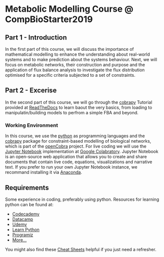 # Metabolic Modelling Course @ CompBioStarter2019


## Part 1 - Introduction
In the first part of this course, we will discuss the importance of mathematical modelling to enhance the understanding about real-world systems and to make prediction about the systems behaviour. 
Next, we will focus on metabolic networks, their construction and purpose and the application of flux balance analysis to investigate the flux distribution optimised for a specific criteria subjected to a set of constraints.

## Part 2 - Excerise
In the second part of this course, we will go through the [cobrapy](https://opencobra.github.io/cobrapy/) Tutorial provided at [ReadTheDocs](https://cobrapy.readthedocs.io/en/latest/index.html) to learn baout the very basics, from loading to manipulatin/building models to perfrom a simple FBA and beyond.

### Working Environment
In this course, we use the [python](https://www.python.org) as programming languages and the [cobrapy](https://opencobra.github.io/cobrapy/) package for constraint-based modelling of biological networks, which is part of the [openCobra](http://opencobra.github.io) project. 
For live coding we will use the [Jupyter Notebook](https://jupyter.org) implementation at [Google Colabratory](). 
Jupyter Notebook is an open-source web application that allows you to create and share documents that contain live code, equations, visualizations and narrative text. If you prefer to run your own Jupyter Notebook instance, we recommand installing it via [Anaconda](https://anaconda.org).

## Requirements
Some experience in coding, preferably using python. 
Resources for learning python can be found at:
* [Codecademy](https://www.codecademy.com/catalog/language/python)
* [Datacamp](https://www.datacamp.com/courses/q:python)
* [Udemy](https://www.udemy.com/topic/python/)
* [Learn Python](https://www.learnpython.org)
* [Programiz](https://www.programiz.com/python-programming#tutorial)
* [More...](https://wiki.python.org/moin/BeginnersGuide/Programmers)

You might also find these [Cheat Sheets](https://www.datacamp.com/community/data-science-cheatsheets?tag=python) helpful if you just need a refresher.
